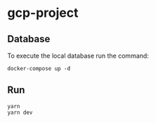 # gcp-project

## Database

To execute the local database run the command:

```
docker-compose up -d
```

## Run

```
yarn
yarn dev
```
